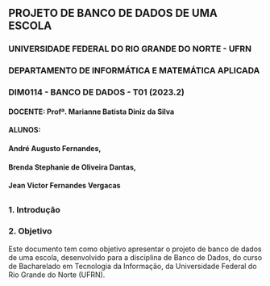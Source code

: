 ## PROJETO DE BANCO DE DADOS DE UMA ESCOLA

### UNIVERSIDADE FEDERAL DO RIO GRANDE DO NORTE - UFRN
### DEPARTAMENTO DE INFORMÁTICA E MATEMÁTICA APLICADA
### DIM0114 - BANCO DE DADOS - T01 (2023.2)
#### DOCENTE: Profª. Marianne Batista Diniz da Silva
#### ALUNOS:
#### André Augusto Fernandes,
#### Brenda Stephanie de Oliveira Dantas,
#### Jean Victor Fernandes Vergacas
##

### 1. Introdução



### 2. Objetivo

Este documento tem como objetivo apresentar o projeto de banco de dados de uma escola, desenvolvido para a disciplina de Banco de Dados, do curso de Bacharelado em Tecnologia da Informação, da Universidade Federal do Rio Grande do Norte (UFRN).




